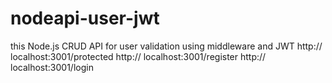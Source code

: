 ﻿# nodeapi-user-jwt
this Node.js CRUD API for user validation using middleware and JWT
http:// localhost:3001/protected
http:// localhost:3001/register
http:// localhost:3001/login
